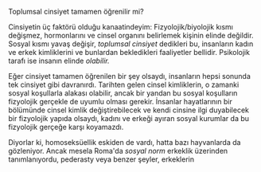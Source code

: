 Toplumsal cinsiyet tamamen öğrenilir mi?

Cinsiyetin üç faktörü olduğu kanaatindeyim: Fizyolojik/biyolojik kısmı değişmez, hormonlarını ve cinsel organını belirlemek kişinin elinde değildir. Sosyal kısmı yavaş değişir, *toplumsal cinsiyet* dedikleri bu, insanların kadın ve erkek kimliklerini ve bunlardan bekledikleri faaliyetler bellidir. Psikolojik tarafı ise insanın elinde *olabilir.* 

Eğer cinsiyet tamamen öğrenilen bir şey olsaydı, insanların hepsi sonunda tek cinsiyet gibi davranırdı. Tarihten gelen cinsel kimliklerin, o zamanki sosyal koşullarla alakası olabilir, ancak bir yandan bu sosyal koşulların fizyolojik gerçekle de uyumlu olması gerekir. İnsanlar hayatlarının bir bölümünde cinsel kimlik değiştirebilecek ve kendi cinsine ilgi duyabilecek bir fizyolojik yapıda olsaydı, kadını ve erkeği ayıran sosyal kurumlar da bu fizyolojik gerçeğe karşı koyamazdı.

Diyorlar ki, homoseksüellik eskiden de vardı, hatta bazı hayvanlarda da gözleniyor. Ancak mesela Roma'da *sosyal norm* erkeklik üzerinden tanımlanıyordu, pederasty veya benzer şeyler, erkeklerin 

